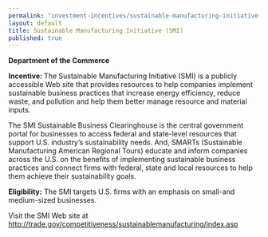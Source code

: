 ```yaml
---
permalink: "investment-incentives/sustainable-manufacturing-initiative-smi.html"
layout: default
title: Sustainable Manufacturing Initiative (SMI)
published: true
---
```


<P><STRONG>Department of the Commerce</strong></p>
<P><STRONG>Incentive: </strong>The Sustainable Manufacturing Initiative (SMI) is a publicly accessible Web site that provides resources to help companies implement sustainable business practices that increase energy efficiency, reduce waste, and pollution and help them better manage resource and material inputs.</p>
<P>The SMI Sustainable Business Clearinghouse is the central government portal for businesses to access federal and state-level resources that support U.S. industry’s sustainability needs. And, SMARTs (Sustainable Manufacturing American Regional Tours) educate and inform companies across the U.S. on the benefits of implementing sustainable business practices and connect firms with federal, state and local resources to help them achieve their sustainability goals.</p>
<P><STRONG>Eligibility:</strong> The SMI targets U.S. firms with an emphasis on small-and medium-sized businesses. </p>
<P>Visit the SMI Web site at <A href="http://trade.gov/competitiveness/sustainablemanufacturing/index.asp">http://trade.gov/competitiveness/sustainablemanufacturing/index.asp</a></p> 